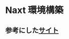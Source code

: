 # Naxt 環境構築
## 参考にした[サイト](https://zenn.dev/akino/articles/96ae4136447433#husky%E3%81%A8lint-staged%E3%81%AE%E5%B0%8E%E5%85%A5)